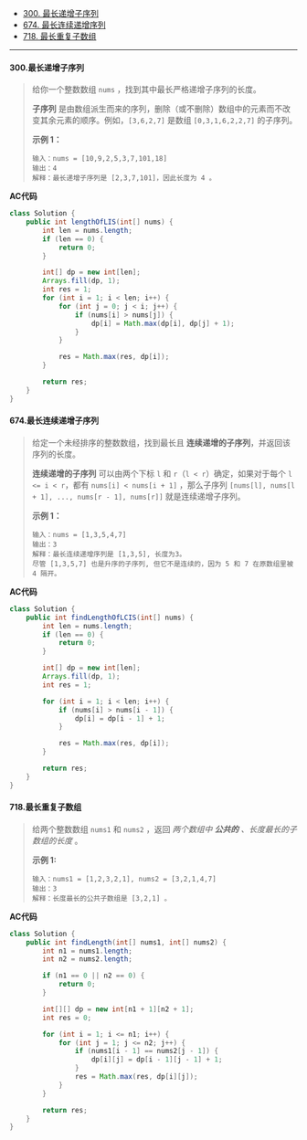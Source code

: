 -  [300. 最长递增子序列](https://leetcode.cn/problems/longest-increasing-subsequence/)
-  [674. 最长连续递增序列](https://leetcode.cn/problems/longest-continuous-increasing-subsequence/)
-  [718. 最长重复子数组](https://leetcode.cn/problems/maximum-length-of-repeated-subarray/)

----

#### 300.最长递增子序列

>给你一个整数数组 `nums` ，找到其中最长严格递增子序列的长度。
>
>**子序列** 是由数组派生而来的序列，删除（或不删除）数组中的元素而不改变其余元素的顺序。例如，`[3,6,2,7]` 是数组 `[0,3,1,6,2,2,7]` 的子序列。
>
>**示例 1：**
>
>```
>输入：nums = [10,9,2,5,3,7,101,18]
>输出：4
>解释：最长递增子序列是 [2,3,7,101]，因此长度为 4 。
>```

**AC代码**

```java
class Solution {
    public int lengthOfLIS(int[] nums) {
        int len = nums.length;
        if (len == 0) {
            return 0;
        }

        int[] dp = new int[len];
        Arrays.fill(dp, 1);
        int res = 1;
        for (int i = 1; i < len; i++) {
            for (int j = 0; j < i; j++) {
                if (nums[i] > nums[j]) {
                    dp[i] = Math.max(dp[i], dp[j] + 1);
                }
            }

            res = Math.max(res, dp[i]);
        }

        return res;
    }
}
```



#### 674.最长连续递增子序列

>给定一个未经排序的整数数组，找到最长且 **连续递增的子序列**，并返回该序列的长度。
>
>**连续递增的子序列** 可以由两个下标 `l` 和 `r`（`l < r`）确定，如果对于每个 `l <= i < r`，都有 `nums[i] < nums[i + 1]` ，那么子序列 `[nums[l], nums[l + 1], ..., nums[r - 1], nums[r]]` 就是连续递增子序列。
>
>**示例 1：**
>
>```
>输入：nums = [1,3,5,4,7]
>输出：3
>解释：最长连续递增序列是 [1,3,5], 长度为3。
>尽管 [1,3,5,7] 也是升序的子序列, 但它不是连续的，因为 5 和 7 在原数组里被 4 隔开。
>```

**AC代码**

```java
class Solution {
    public int findLengthOfLCIS(int[] nums) {
        int len = nums.length;
        if (len == 0) {
            return 0;
        }

        int[] dp = new int[len];
        Arrays.fill(dp, 1);
        int res = 1;

        for (int i = 1; i < len; i++) {
            if (nums[i] > nums[i - 1]) {
                dp[i] = dp[i - 1] + 1;
            }

            res = Math.max(res, dp[i]);
        }

        return res;
    }
}
```



#### 718.最长重复子数组

>给两个整数数组 `nums1` 和 `nums2` ，返回 *两个数组中 **公共的** 、长度最长的子数组的长度* 。
>
>**示例 1:**
>
>```
>输入：nums1 = [1,2,3,2,1], nums2 = [3,2,1,4,7]
>输出：3
>解释：长度最长的公共子数组是 [3,2,1] 。
>```

**AC代码**

```java
class Solution {
    public int findLength(int[] nums1, int[] nums2) {
        int n1 = nums1.length;
        int n2 = nums2.length;

        if (n1 == 0 || n2 == 0) {
            return 0;
        }

        int[][] dp = new int[n1 + 1][n2 + 1];
        int res = 0;

        for (int i = 1; i <= n1; i++) {
            for (int j = 1; j <= n2; j++) {
                if (nums1[i - 1] == nums2[j - 1]) {
                    dp[i][j] = dp[i - 1][j - 1] + 1;
                }
                res = Math.max(res, dp[i][j]);
            }
        }

        return res;
    }
}
```

